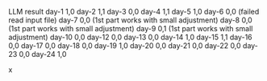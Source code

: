 LLM result 
day-1 1,0
day-2 1,1
day-3 0,0
day-4 1,1
day-5 1,0
day-6 0,0 (failed read input file)
day-7 0,0 (1st part works with small adjustment)
day-8 0,0 (1st part works with small adjustment)
day-9 0,1 (1st part works with small adjustment)
day-10 0,0
day-12 0,0
day-13 0,0
day-14 1,0
day-15 1,1
day-16 0,0
day-17 0,0
day-18 0,0
day-19 1,0
day-20 0,0
day-21 0,0
day-22 0,0
day-23 0,0
day-24 1,0


x
